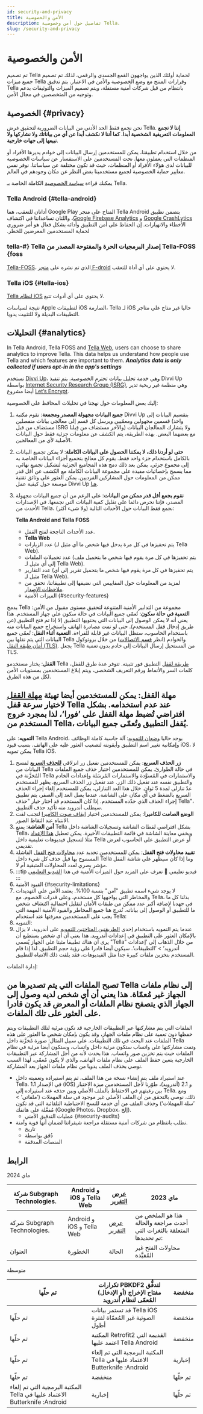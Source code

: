 ```yaml
---
id: security-and-privacy
title: الأمن والخصوصية
description: تفاصيل حول أمن وخصوصية Tella.
slug: /security-and-privacy
---
```


#  الأمن والخصوصية

تم تصميم Tella لحماية أولئك الذين يواجهون القمع الجسدي والرقمي، لذلك تم تصميم جميع ميزات Tella وقرارات المنتج مع وضع الخصوصية والأمن في الاعتبار. يتم تدقيق Tella بانتظام من قبل شركات أمنية مستقلة، ويتم تصميم الميزات والتوثيقات بدعم وتوجيه من المتخصصين في مجال الأمن.


## الخصوصية {#privacy}

نحن نجمع فقط الحد الأدنى من البيانات الضرورية لتحقيق غرض Tella. **إننا لا نجمع المعلومات التعريفية الشخصية أبدا. كما أننا لا نكشف أبدا عن أي من بياناتك ولا نشاركها ولا نبيعها إلى جهات خارجية**.

من خلال استخدام تطبيقنا، يمكن للمستخدمين إرسال البيانات إلى خوادم يديرها الأفراد أو المنظمات التي يعملون معها. نحث المستخدمين على الاستفسار عن سياسات الخصوصية للبيانات لدى هؤلاء الأفراد أو المنظمات، حيث قد تكون مختلفة عن سياساتنا. نوفر نفس معايير حماية الخصوصية لجميع مستخدمينا بغض النظر عن مكان وجودهم في العالم.

يمكنك قراءة [سياسة الخصوصية](/privacy) الكاملة الخاصة بـ Tella.


### ‫‫Tella Android {#tella-android}

يتضمن تطبيق ‫‫Tella Android المتاح على متجر Google Play أداتان للتعقب، هما [Google CrashLytics](https://firebase.google.com/docs/crashlytics) و [Google Firebase Analytics](https://firebase.google.com/docs/analytics)، واللتان تساعداننا في اكتشاف الأخطاء والانهيارات. إن الحفاظ على أمن التطبيق وأدائه بشكل فعال هو أمر ضروري لحماية المستخدمين المعرضين للخطر.

### ‫Tella-FOSS إصدار البرمجيات الحرة والمفتوحة المصدر من Tella‏ {#tella-foss}

[Tella-FOSS](/faq#is-tella-available-on-f-droid)، الذي تم نشره على [متجر F-droid](https://f-droid.org/en/packages/org.hzontal.tellaFOSS/) لا يحتوي على أي أداة للتعقب.


### ‫Tella iOS {#tella-ios}

[Tella لنظام iOS](https://apps.apple.com/us/app/tella-document-protect/id1598152580) لا يحتوي على أي أدوات تتبع.

نتيجة لسياسات Apple لتطبيقات iOS الصارمة، Tella لـ iOS حاليا غير متاح على متاجر التطبيقات البديلة ولا للتثبيت يدويا.

## التحليلات {#analytics}

In Tella Android, Tella FOSS and [Tella Web](/tella-web), users can choose to share analytics to improve Tella. This data helps us understand how people use Tella and which features are important to them. ***Analytics data is only collected if users opt-in in the app's settings***

نستخدم [Divvi Up](https://divviup.org/)، وهي خدمة تحليل بيانات تحترم الخصوصية. يتم تنفيذ Divvi Up بواسطة [Internet Security Research Group (ISRG)](https://www.abetterinternet.org/), وهي منظمة غير ربحية تدير أيضا مشروع [Let’s Encrypt](https://letsencrypt.org/).

إليك بعض المعلومات حول نهجنا في تحليلات المحافظ على الخصوصية:

1. **جميع البيانات مجهولة المصدر ومجمعة**: تقوم مكتبة Divvi Up بتقسيم البيانات إلى قسمين مجهولين ومعمّيين ويرسل كل قسم إلى معالجي بيانات منفصلين (واحد مستضاف من قبل ISRG والآخر مستضاف من قِبلنا) ولا يتشارك المعالجان البيانات مع بعضهما البعض. بهذه الطريقة، يتم الكشف عن معلومات جزئية فقط حول البيانات الأصلية لأي من المعالجين.
2. **حتى لو أردنا ذلك، لا يمكننا الحصول على البيانات الكاملة**: لا يمكن تجميع البيانات بالكامل باستخدام جزء واحد فقط. يقوم كل معالج بتجميع أجزاء البيانات الخاصة به إلى مجموع جزئي. يمكن بعد ذلك دمج هذه المجاميع الجزئية لتشكيل تجميع نهائي، مما يسمح بإحصائيات مفيدة على مجموعة البيانات الكاملة مع الكشف عن أقل قدر ممكن من المعلومات حول المشاركين الفرديين. يمكن العثور على وثائق تقنية موسعة حول كيفية عمل Divvi Up [هنا](https://docs.divviup.org/).
3. **نقوم بجمع أقل قدر ممكن من البيانات**: على الرغم من أن جميع البيانات مجهولة المصدر، فإننا نحرص دائما على تقليل كمية البيانات التي نجمعها. في الإصدارات الأحدث من Tella، نجمع فقط البيانات حول الأحداث التالية (ولا شيء أكثر):

    **Tella Android and Tella FOSS**
    - عدد الأحداث الناجحة لفتح القفل.
    - **Tella Web**
    - عدد الزيارات (يتم تحفيزها في كل مرة يدخل فيها شخص ما أي مثيل لـ Tella Web).
    - عدد تحميلات الملفات (يتم تحفيزها في كل مرة يقوم فيها شخص ما بتحميل ملف إلى أي مثيل لـ Tella Web).
    - عدد التقارير (يتم تحفيزها في كل مرة يقوم فيها شخص ما بتحميل تقرير إلى أي مثيل لـ Tella Web).
    -  لمزيد من المعلومات حول المقاييس التي نضيفها إلى تطبيقاتنا، تحقق من [ملاحظات الإصدار](/releases).
    - الميزات الأمنية {#security-features}


يدمج Tella مجموعة من التدابير الأمنية المتنوعة لتحقيق مستوى مقبول من الأمن:
**التعمية في حالة سكون**: تُعمّى جميع البيانات في حالة سكون على جهاز المستخدم. هذا يعني أنه لا يمكن الوصول إلى البيانات التي يحتويها التطبيق إلا إذا تم فتح التطبيق (عن طريق إدخال قفل المستخدم). حتى لو تمت مصادرة الهاتف واستخراج جميع البيانات منه باستخدام الحاسوب، ستظل البيانات غير قابلة للقراءة.
**التعمية أثناء النقل**: تُعمّى جميع البيانات التي يتم نقلها بين Tella والخوادم (انظر [قسم الاتصالات](/features#connecting-to-servers)) من خلال بروتوكول [أمان طبقة النقل (TLS)](https://en.wikipedia.org/wiki/Transport_Layer_Security). يجعل Tella من المستحيل إرسال البيانات إلى خادم بدون تعمية TLS.


**القفل**: يختار مستخدمو Tella [طريقة لقفل](/features#app-lock) التطبيق فور تثبيته. تتوفر عدة طرق للقفل، كلمات السر والأنماط ورقم التعريف الشخصي، ويتم إبلاغ المستخدمين بمستويات الأمن لكل من هذه الطرق.


## **مهلة القفل**: يمكن للمستخدمين أيضا تهيئة [مهلة القفل](/features#lock-timeout-configuration) لاختيار سرعة قفل Tella عند عدم استخدامه. بشكل افتراضي تُضبط مهلة القفل على ’فورا‘، لذا بمجرد خروج المستخدم من Tella، يُقفل التطبيق وتُعمّى جميع البيانات.

**التمويه**: على Tella Android، يوجد حاليا [وضعان للتمويه](features#camouflage): آلة حاسبة كاملة الوظائف وإمكانية تغيير اسم التطبيق وأيقونته لتصعيب العثور عليه على الهاتف. بسبب قيود iOS، لا يمكن تمويه Tella iOS.



1. **زر الحذف السريع**: يمكن للمستخدمين تفعيل زر انزلاقي **[للحذف السريع](features#quick-delete)** لمسح البيانات من Tella في حالة الطوارئ. يمكن للمستخدمين اختيار حذف جميع الملفات المُخزَّنة في Tella والاستمارات في المُسوَّدة والاستمارات المُرسَلة وإعدادات الخادم والتطبيق نفسه عند تفعيل ذلك الزر. عند تفعيل زر الحذف السريع، يظهر للمستخدم عدّ تنازلي لمدة 5 ثوانٍ. خلال هذا العد التنازلي، يمكن للمستخدم إلغاء إجراء الحذف السريع بالضغط في أي مكان على الشاشة. عندما يصل العد إلى الصفر، يتم تطبيق إجراء الحذف الذي حدّده المستخدم. إذا كان المستخدم قد اختار خيار "حذف Tella"، سيطلب أندرويد منه تأكيد حذف التطبيق.
2. **الوضع الصامت للكاميرا**: يمكن للمستخدمين اختيار [إيقاف صوت الكاميرا](/features#camera-silent-mode) لتجنب لفت الانتباه عند التقاط الصور.
3. **أمن الشاشة**: يمنع Tella بشكل افتراضي لقطات الشاشة وتسجيلات الشاشة داخل Tella، ويخفي معاينة الشاشة في قائمة التطبيقات الأخيرة. يمكن تعطيل [هذا الإعداد](/features#screen-security) مثلا لتسجيل فيديوهات تعليمية داخل Tella أو عرض التطبيق على الحاسوب لعرض تقديمي.
4. **تقييد محاولات فتح القفل**: يمكن للمستخدمين تحديد عدد [محاولات فتح القفل](features#restrict-unlocking-attempts) الفاشلة المسموح بها قبل حذف كل شيء داخل Tella وما إذا كان سيظهر على شاشة القفل مؤشر بصري لعدد المحاولات المتبقية  أم لا.
5. :::tip فيديو تعليمي 🎥
تعرف على المزيد حول الميزات الأمنية في هذا [الفيديو التعليمي](/video-tutorials#additional-security-features)
:::
6. القيود الأمنية {#security-limitations}
7. لا يوجد شيء اسمه تطبيق "آمن" بنسبة 100%. يعتمد الأمن على التهديدات والمخاطر التي يواجهها كل مستخدم، وعلى قدرات الخصوم. مع Tella، بذلنا كل ما في جهدنا لإضافة أكبر عدد ممكن من طبقات الأمان لتقليل احتمالية اكتشاف شخص ما للتطبيق أو الوصول إلى بياناته. نُدرج هنا جميع المخاطر والقيود الأمنية المهمة التي يجب على المستخدمين معرفتها عند استخدام Tella:
8. التمويه:
9. عندما يتم التمويه باستخدام إحدى [الطريقتين المتاحتين للتمويه](/features#camouflage) على أندرويد، لا يزال بالإمكان العثور على التطبيق في إعدادات أندرويد. هذا يعني أن أي شخص يستطيع أن يرى أن هناك تطبيقا مثبتا على الجهاز يُسمى "Tella" من خلال الذهاب إلى ’إعدادات أندرويد‘ > ’التطبيقات‘. سيكون أيضا قادرا على رؤية حجم التطبيق. لذا إذا قام المستخدم بتخزين ملفات كبيرة جدا مثل الفيديوهات، فقد يلفت ذلك الانتباه للتطبيق.

إدارة الملفات:


## تصبح الملفات التي يتم تصديرها من Tella إلى نظام ملفات الجهاز غير مُعمّاة. هذا يعني أن أي شخص لديه وصول إلى الجهاز الذي يتصفح نظام الملفات أو المعرض قد يكون قادرا على العثور على تلك الملفات.

الملفات التي يتم مشاركتها عبر التطبيقات الخارجية قد تكون مرئية لتلك التطبيقات ويتم حفظها دون تعمية على نظام ملفات الجهاز، وقد يكون بإمكان شخص ما العثور على هذه الملفات عند البحث في تلك التطبيقات. على سبيل المثال: صورة مُخزَّنة داخل Tella وتمت مشاركتها على واتساب ستكون مرئية داخل واتساب، وستكون أيضا مرئية في نظام الملفات حيث يتم تخزين صور واتساب. هذا يحدث لأنه من أجل المشاركة عبر التطبيقات الخارجية يتعين حفظ الملف على نظام ملفات الهاتف، والذي لا يكون مُعمّى. لهذا السبب نوصي بحذف الملف يدويا من نظام ملفات الجهاز بعد المشاركة.



* عند استيراد ملف يتم إنشاء نسخة من هذا الملف، ثم يتم استيراده وتعميته داخل Tella. في الإصدار 1.1 (iOS) و 2.1 (أندرويد)، طوّرنا لأجل المستخدمين ميزة الاختبار بين رغبتهم في الاحتفاظ بالملف الأصلي وبين حذفه عند استيراده إلى Tella. ومع ذلك، نوصي بالتحقق من أن الملف الأصلي غير موجود في سلة المهملات (’ملفاتي‘ > ’سلة المهملات‘) وحذف الملف من أي خدمة للنسخ الاحتياطية التلقائية التي قد تكون مُفعَّلة على هاتفك (Google Photos، Dropbox، إلخ).
    * عمليات التدقيق الأمني {#security-audits}
* نطلب بانتظام من شركات أمنية مستقلة مراجعة شيفراتنا لضمان أنها قوية وآمنة.
    * تاريخ
    * دُقق بواسطة
    * المنصات المدققة


## الرابط

ماي 2024

| شركة Subgraph Technologies. | Android و iOS و Tella Web | [عرض التقرير](</assets/2024.05.18 - Subgraph - Updated Report.pdf>)    | ماي 2023      |
| -----|----------|----|-----------|
| شركة Subgraph Technologies. | Android و iOS و Tella Web |  [عرض التقرير](</assets/2023.05 - Tella security audit - Final report.pdf>) |هذا هو الملخص من أحدث مراجعة والحالة المتعلقة بالثغرات التي تم تحديدها:|
| العنوان | الخطورة | الحالة |محاولات الفتح غير المُقيَّدة|


متوسطة


| تم حلّها                                               | تكرارات PBKDF2 لتدفُّق مفتاح الإخراج (أو الإدخال) المُعمّى لنظام أندرويد    | منخفضة      |
|-----------------------------------------------------|-------------|-------------|
| تم حلّها                        | قد تستمر بيانات Tella iOS الصوتية غير المُعمّاة لفترة أطول      | منخفضة |
| تم حلّها     | المكتبة Retrofit2 القديمة التي اعتمد عليها Tella Android         | منخفضة    |
| تم حلّها  | ‫المكتبة البرمجية التي تم إلغاء الاعتماد عليها في Tella Android‏: Butterknife         | إخبارية    |
| تم حلّها         | منخفضة         | تم حلّها    |
| ‫المكتبة البرمجية التي تم إلغاء الاعتماد عليها في Tella Android‏: Butterknife    | إخبارية| تم حلّها |
